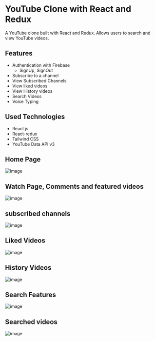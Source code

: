 # YouTube Clone with React and Redux

A YouTube clone built with React and Redux. Allows users to search and view YouTube videos.

## Features
 * Authentication with Firebase
   - SignUp, SignOut
 * Subscribe to a channel
 * View Subscribed Channels
 * View liked videos
 * View History videos
 * Search Videos
 * Voice Typing

## Used Technologies
 * React.js
 * React-redux
 * Tailwind CSS
 * YouTube Data API v3


## Home Page
![image](https://github.com/biplab987/Youtube-clone/assets/130878396/12034b3e-b4a8-46d6-90e0-3274c431fa36)



## Watch Page, Comments and featured videos
![image](https://github.com/biplab987/Youtube-clone/assets/130878396/2a91ac71-8ff3-4d84-b019-52a3ddc8d6eb)



## subscribed channels 
![image](https://github.com/biplab987/Youtube-clone/assets/130878396/2ea15ded-89e8-4868-82ea-b85842683f79)



## Liked Videos 
![image](https://github.com/biplab987/Youtube-clone/assets/130878396/56e95020-a517-4171-b414-4d4c4930d3b2)



## History Videos
![image](https://github.com/biplab987/Youtube-clone/assets/130878396/4f568282-1d3e-4f18-809a-f6291871631e)



## Search Features
![image](https://github.com/biplab987/Youtube-clone/assets/130878396/141a2bc7-9ea6-4506-aeb0-8af5e300aaa7)



## Searched videos 
![image](https://github.com/biplab987/Youtube-clone/assets/130878396/499fb3ea-fd75-455f-b0f1-8ef8b56a1dea)





